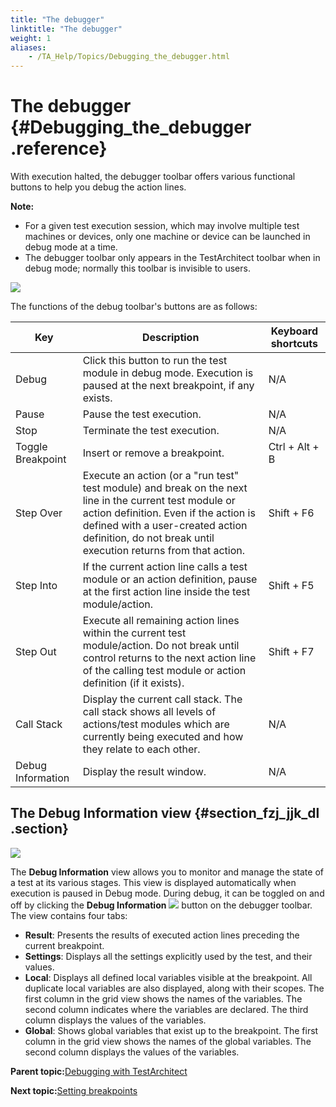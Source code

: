 ```yaml
--- 
title: "The debugger"
linktitle: "The debugger"
weight: 1
aliases: 
    - /TA_Help/Topics/Debugging_the_debugger.html
---
```

# The debugger {#Debugging_the_debugger .reference}

With execution halted, the debugger toolbar offers various functional buttons to help you debug the action lines.

**Note:**

-   For a given test execution session, which may involve multiple test machines or devices, only one machine or device can be launched in debug mode at a time.
-   The debugger toolbar only appears in the TestArchitect toolbar when in debug mode; normally this toolbar is invisible to users.

![](../Images/debugger_guide_2.png)

The functions of the debug toolbar's buttons are as follows:

|Key|Description|Keyboard shortcuts|
|---|-----------|------------------|
|Debug|Click this button to run the test module in debug mode. Execution is paused at the next breakpoint, if any exists.|N/A|
|Pause|Pause the test execution.|N/A|
|Stop|Terminate the test execution.|N/A|
|Toggle Breakpoint|Insert or remove a breakpoint.|Ctrl + Alt + B|
|Step Over|Execute an action \(or a "run test" test module\) and break on the next line in the current test module or action definition. Even if the action is defined with a user-created action definition, do not break until execution returns from that action.|Shift + F6|
|Step Into|If the current action line calls a test module or an action definition, pause at the first action line inside the test module/action.|Shift + F5|
|Step Out|Execute all remaining action lines within the current test module/action. Do not break until control returns to the next action line of the calling test module or action definition \(if it exists\).|Shift + F7|
|Call Stack|Display the current call stack. The call stack shows all levels of actions/test modules which are currently being executed and how they relate to each other.|N/A|
|Debug Information|Display the result window.|N/A|

## The **Debug Information** view {#section_fzj_jjk_dl .section}

![](../Images/Debug_info.png)

The **Debug Information** view allows you to monitor and manage the state of a test at its various stages. This view is displayed automatically when execution is paused in Debug mode. During debug, it can be toggled on and off by clicking the **Debug Information** ![](../Images/Debug_information_btn.png) button on the debugger toolbar. The view contains four tabs:

-   **Result**: Presents the results of executed action lines preceding the current breakpoint.
-   **Settings**: Displays all the settings explicitly used by the test, and their values.
-   **Local**: Displays all defined local variables visible at the breakpoint. All duplicate local variables are also displayed, along with their scopes. The first column in the grid view shows the names of the variables. The second column indicates where the variables are declared. The third column displays the values of the variables.
-   **Global**: Shows global variables that exist up to the breakpoint. The first column in the grid view shows the names of the global variables. The second column displays the values of the variables.

**Parent topic:**[Debugging with TestArchitect](../../TA_Help/Topics/Debugging.html)

**Next topic:**[Setting breakpoints](../../TA_Help/Topics/Debugging_setting_breakpoints.html)

